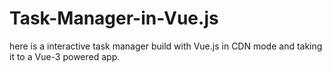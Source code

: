 # Task-Manager-in-Vue.js
here is a interactive task manager build with Vue.js in CDN mode and taking it to a Vue-3 powered app.
